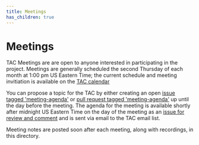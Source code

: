 ```yaml
---
title: Meetings
has_children: true
---
```


# Meetings

TAC Meetings are are open to anyone interested in participating in the project. Meetings are generally scheduled the second Thursday of each month at 1:00 pm US Eastern Time; the current schedule and meeting invitiation is available on the [TAC calendar](https://lists.openmainframeproject.org/g/omp-technical/calendar)

You can propose a topic for the TAC by either creating an open [issue tagged 'meeting-agenda'](https://github.com/openmainframeproject/tac/lissues/new?labels=meeting-agenda) or [pull request tagged 'meeting-agenda'](https://github.com/openmainframeproject/tac/lpulls?q=label%3Ameeting-agenda) up until the day before the meeting. The agenda for the meeting is available shortly after midnight US Eastern Time on the day of the meeting as an [issue for review and comment](https://github.com/openmainframeproject/tac/labels/meeting) and is sent via email to the TAC email list.

Meeting notes are posted soon after each meeting, along with recordings, in this directory.
